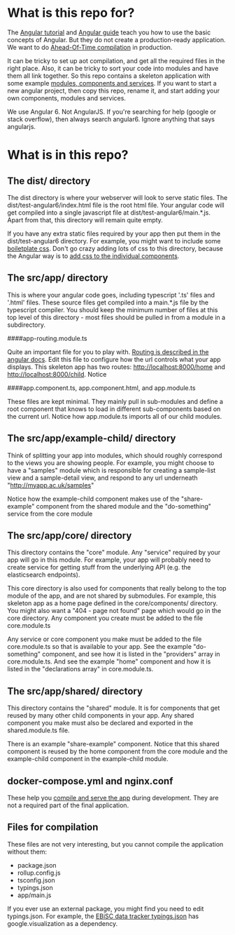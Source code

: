 What is this repo for?
=====================

The [Angular tutorial](https://angular.io/tutorial) and [Angular guide](https://angular.io/docs) teach you how to use the basic concepts of Angular. But they do not create a production-ready application.  We want to do [Ahead-Of-Time compilation](https://angular.io/guide/aot-compiler) in production.

It can be tricky to set up aot compilation, and get all the required files in the right place.  Also, it can be tricky to sort your code into modules and have them all link together. So this repo contains a skeleton application with some example
[modules, components and services](https://angular.io/guide/architecture). If you want to start a new angular project, then copy this repo, rename it, and start adding your own components, modules and services.

We use Angular 6.  Not AngularJS.  If you're searching for help (google or stack overflow), then always search angular6.  Ignore anything that says angularjs.

What is in this repo?
====================

The dist/ directory
----------------------

The dist directory is where your webserver will look to serve static files. The dist/test-angular6/index.html file is the root html file. Your angular code will get compiled into a single javascript file at dist/test-angular6/main.*.js. Apart from that, this directory will remain quite empty.

If you have any extra static files required by your app then put them in the dist/test-angular6 directory.
For example, you might want to include some [boiletplate css](https://html5boilerplate.com/).
Don't go crazy adding lots of css to this directory, because the Angular way is to [add css to the individual components](https://angular.io/guide/component-styles).

The src/app/ directory
------------------

This is where your angular code goes, including typescript '.ts' files and '.html' files. These source files get compiled into a main.*.js file by the typescript compiler.
You should keep the minimum number of files at this top level of this directory - most files should be pulled in from a module in a subdirectory.

####app-routing.module.ts

Quite an important file for you to play with.  [Routing is described in the angular docs](https://angular.io/guide/router). Edit this file to configure how the url controls what your app displays.
This skeleton app has two routes: [http://localhost:8000/home](http://localhost:8000/home)
and [http://localhost:8000/child](http://localhost:8000/child). Notice

####app.component.ts, app.component.html, and app.module.ts

These files are kept minimal.  They mainly pull in sub-modules and define a root component that knows to load in different sub-components based on the current url. Notice how app.module.ts imports all of our child modules.

The src/app/example-child/ directory
-------------------------------

Think of splitting your app into modules, which should roughly correspond to the views you are showing people.
For example, you might choose to have a "samples" module which is responsible for creating a sample-list view and a sample-detail view, and respond to any url underneath "http://myapp.ac.uk/samples"

Notice how the example-child component makes use of the "share-example" component from the shared module and the "do-something" service from the core module

The src/app/core/ directory
-----------------------

This directory contains the "core" module.  Any "service" required by your app will go in this module.  For example, your app will probably need to create service for getting stuff from the underlying API (e.g. the elasticsearch endpoints).

This core directory is also used for components that really belong to the top module of the app, and are not shared by submodules.  For example, this skeleton app as a home page defined in the core/components/ directory.
You might also want a "404 - page not found" page which would go in the core directory. Any component you create must be added to the file core.module.ts

Any service or core component you make must be added to the file core.module.ts so that is available to your app.  See the example "do-something" component, and see how it is listed in the "providers" array in core.module.ts.
And see the example "home" component and how it is listed in the "declarations array" in core.module.ts.

The src/app/shared/ directory
------------------------

This directory contains the "shared" module. It is for components that get reused by many other child components in your app.  Any shared component you make must also be declared and exported in the shared.module.ts file.

There is an example "share-example" component.  Notice that this shared component is reused by the home component from the core module and the example-child component in the example-child module.


docker-compose.yml and nginx.conf
---------------------------------

These help you [compile and serve the app](running-and-compiling.md) during development. They are not a required part of the final application.

Files for compilation
---------------------

These files are not very interesting, but you cannot compile the application without them:

* package.json
* rollup.config.js
* tsconfig.json
* typings.json 
* app/main.js

If you ever use an external package, you might find you need to edit typings.json.  For example, the [EBiSC data tracker typings.json](https://github.com/EMBL-EBI-GCA/ebisc_tracker_2/blob/master/webcontent/typings.json) has google.visualization as a dependency.
